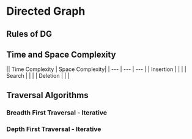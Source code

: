 # Directed Graph

## Rules of DG

## Time and Space Complexity

|| Time Complexity | Space Complexity|
| *---* | *---* | *---* |
| Insertion |  |  |
| Search |  |  |
| Deletion |  |  |

## Traversal Algorithms

### Breadth First Traversal - Iterative

### Depth First Traversal - Iterative

